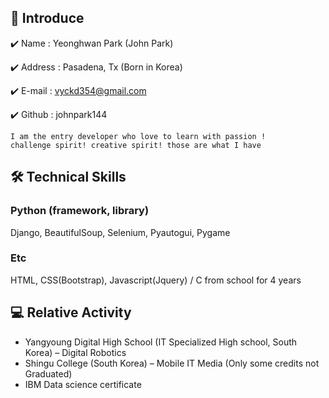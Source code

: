 ## 👋 Introduce 
✔️ Name : Yeonghwan Park (John Park)

✔️ Address : Pasadena, Tx (Born in Korea)

✔️ E-mail : vyckd354@gmail.com

✔️ Github : johnpark144
``` 
I am the entry developer who love to learn with passion !
challenge spirit! creative spirit! those are what I have

```
## 🛠 Technical Skills
### Python (framework, library)
Django, BeautifulSoup, Selenium, Pyautogui, Pygame

### Etc
HTML, CSS(Bootstrap), Javascript(Jquery) / C from school for 4 years

## 💻 Relative Activity
* Yangyoung Digital High School  (IT Specialized High school, South Korea) – Digital Robotics
* Shingu College (South Korea) – Mobile IT Media (Only some credits not Graduated)
* IBM Data science certificate
